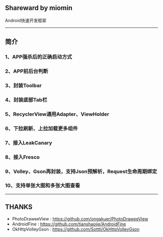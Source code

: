 ## Shareward by miomin
Android快速开发框架

-------------------

## 简介

### 1、APP强杀后的正确启动方式

### 2、APP前后台判断

### 3、封装Toolbar

### 4、封装底部Tab栏

### 5、RecyclerView通用Adapter、ViewHolder

### 6、下拉刷新、上拉加载更多组件

### 7、接入LeakCanary

### 8、接入Fresco

### 9、Volley、Gson再封装，支持Json预解析，Request生命周期绑定

### 10、支持单张大图和多张大图查看

-------------------

## THANKS

 - PhotoDraweeView : https://github.com/ongakuer/PhotoDraweeView
 - AndroidFine : https://github.com/tianshaojie/AndroidFine
 - OkHttpVolleyGson : https://github.com/Sottti/OkHttpVolleyGson
